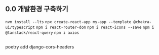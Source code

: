 ## 0.0 개발환경 구축하기
`nvm install --lts`
`npx create-react-app my-app --template @chakra-ui/typescript`
`npm i react-router-dom`
`npm i react-icons --save`
`npm i @tanstack/react-query`
`npm i axios`
##
poetry add django-cors-headers